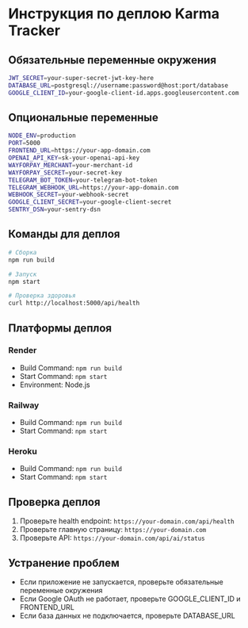 # Инструкция по деплою Karma Tracker

## Обязательные переменные окружения

```bash
JWT_SECRET=your-super-secret-jwt-key-here
DATABASE_URL=postgresql://username:password@host:port/database
GOOGLE_CLIENT_ID=your-google-client-id.apps.googleusercontent.com
```

## Опциональные переменные

```bash
NODE_ENV=production
PORT=5000
FRONTEND_URL=https://your-app-domain.com
OPENAI_API_KEY=sk-your-openai-api-key
WAYFORPAY_MERCHANT=your-merchant-id
WAYFORPAY_SECRET=your-secret-key
TELEGRAM_BOT_TOKEN=your-telegram-bot-token
TELEGRAM_WEBHOOK_URL=https://your-app-domain.com
WEBHOOK_SECRET=your-webhook-secret
GOOGLE_CLIENT_SECRET=your-google-client-secret
SENTRY_DSN=your-sentry-dsn
```

## Команды для деплоя

```bash
# Сборка
npm run build

# Запуск
npm start

# Проверка здоровья
curl http://localhost:5000/api/health
```

## Платформы деплоя

### Render
- Build Command: `npm run build`
- Start Command: `npm start`
- Environment: Node.js

### Railway
- Build Command: `npm run build`
- Start Command: `npm start`

### Heroku
- Build Command: `npm run build`
- Start Command: `npm start`

## Проверка деплоя

1. Проверьте health endpoint: `https://your-domain.com/api/health`
2. Проверьте главную страницу: `https://your-domain.com`
3. Проверьте API: `https://your-domain.com/api/ai/status`

## Устранение проблем

- Если приложение не запускается, проверьте обязательные переменные окружения
- Если Google OAuth не работает, проверьте GOOGLE_CLIENT_ID и FRONTEND_URL
- Если база данных не подключается, проверьте DATABASE_URL 